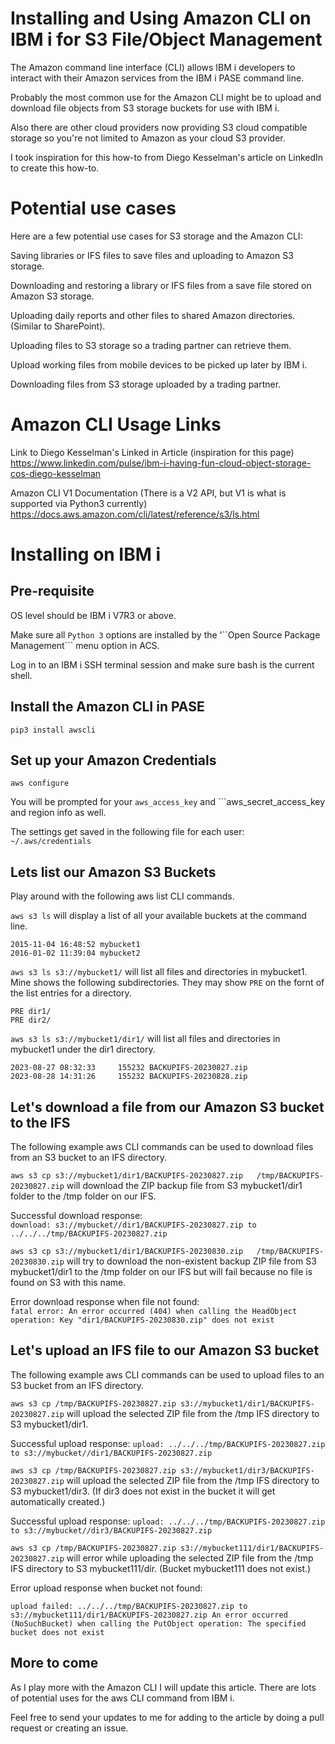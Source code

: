 # Installing and Using Amazon CLI on IBM i for S3 File/Object Management  
The Amazon command line interface (CLI) allows IBM i developers to interact with their Amazon services from the IBM i PASE command line.   

Probably the most common use for the Amazon CLI might be to upload and download file objects from S3 storage buckets for use with IBM i. 

Also there are other cloud providers now providing S3 cloud compatible storage so you're not limited to Amazon as your cloud S3 provider.      
  
I took inspiration for this how-to from Diego Kesselman's article on LinkedIn to create this how-to.   

# Potential use cases
Here are a few potential use cases for S3 storage and the Amazon CLI:   

Saving libraries or IFS files to save files and uploading to Amazon S3 storage.   

Downloading and restoring a library or IFS files from a save file stored on Amazon S3 storage.

Uploading daily reports and other files to shared Amazon directories. (Similar to SharePoint).    

Uploading files to S3 storage so a trading partner can retrieve them.    

Upload working files from mobile devices to be picked up later by IBM i.   

Downloading files from S3 storage uploaded by a trading partner.    

# Amazon CLI Usage Links  
Link to Diego Kesselman's Linked in Article  (inspiration for this page)   
https://www.linkedin.com/pulse/ibm-i-having-fun-cloud-object-storage-cos-diego-kesselman    

Amazon CLI V1 Documentation  (There is a V2 API, but V1 is what is supported via Python3 currently)   
https://docs.aws.amazon.com/cli/latest/reference/s3/ls.html     

# Installing on IBM i 

## Pre-requisite
OS level should be IBM i V7R3 or above.   
   
Make sure all ```Python 3``` options are installed by the '``Open Source Package Management``` menu option in ACS.   

Log in to an IBM i SSH terminal session and make sure bash is the current shell.     

## Install the Amazon CLI in PASE  

```pip3 install awscli```

## Set up your Amazon Credentials  

 ```aws configure```

 You will be prompted for your ```aws_access_key``` and ```aws_secret_access_key and region info as well.

The settings get saved in the following file for each user: 
```~/.aws/credentials```

## Lets list our Amazon S3 Buckets 
Play around with the following aws list CLI commands.    

```aws s3 ls``` will display a list of all your available buckets at the command line.   
```
2015-11-04 16:48:52 mybucket1
2016-01-02 11:39:04 mybucket2
```
   
```aws s3 ls s3://mybucket1/``` will list all files and directories in mybucket1. Mine shows the following subdirectories. They may show ```PRE``` on the fornt of the list entries for a directory. 
```
PRE dir1/
PRE dir2/
```

```aws s3 ls s3://mybucket1/dir1/``` will list all files and directories in mybucket1 under the dir1 directory.  
```
2023-08-27 08:32:33     155232 BACKUPIFS-20230827.zip
2023-08-28 14:31:26     155232 BACKUPIFS-20230828.zip
```
## Let's download a file from our Amazon S3 bucket to the IFS
The following example aws CLI commands can be used to download files from an S3 bucket to an IFS directory.   

```aws s3 cp s3://mybucket1/dir1/BACKUPIFS-20230827.zip   /tmp/BACKUPIFS-20230827.zip``` will download the ZIP backup file from S3 mybucket1/dir1 folder to the /tmp folder on our IFS.    
   
Successful download response:    
```download: s3://mybucket//dir1/BACKUPIFS-20230827.zip to ../../../tmp/BACKUPIFS-20230827.zip```
   
```aws s3 cp s3://mybucket1/dir1/BACKUPIFS-20230830.zip   /tmp/BACKUPIFS-20230830.zip``` will try to download the non-existent backup ZIP file from S3 mybucket1/dir1 to the /tmp folder on our IFS but will fail because no file is found on S3 with this name.

Error download response when file not found:     
```fatal error: An error occurred (404) when calling the HeadObject operation: Key "dir1/BACKUPIFS-20230830.zip" does not exist```

## Let's upload an IFS file to our Amazon S3 bucket
The following example aws CLI commands can be used to upload files to an S3 bucket from an IFS directory.  

```aws s3 cp /tmp/BACKUPIFS-20230827.zip s3://mybucket1/dir1/BACKUPIFS-20230827.zip``` will upload the selected ZIP file from the /tmp IFS directory to S3 mybucket1/dir1.   

Successful upload response:
```upload: ../../../tmp/BACKUPIFS-20230827.zip to s3://mybucket//dir1/BACKUPIFS-20230827.zip```
   
```aws s3 cp /tmp/BACKUPIFS-20230827.zip s3://mybucket1/dir3/BACKUPIFS-20230827.zip``` will upload the selected ZIP file from the /tmp IFS directory to S3 mybucket1/dir3. (If dir3 does not exist in the bucket it will get automatically created.)  

Successful upload response:
```upload: ../../../tmp/BACKUPIFS-20230827.zip to s3://mybucket//dir3/BACKUPIFS-20230827.zip```

```aws s3 cp /tmp/BACKUPIFS-20230827.zip s3://mybucket111/dir1/BACKUPIFS-20230827.zip``` will error while uploading the selected ZIP file from the /tmp IFS directory to S3 mybucket111/dir. (Bucket mybucket111 does not exist.)  

Error upload response when bucket not found:     
```
upload failed: ../../../tmp/BACKUPIFS-20230827.zip to s3://mybucket111/dir1/BACKUPIFS-20230827.zip An error occurred (NoSuchBucket) when calling the PutObject operation: The specified bucket does not exist
```
## More to come
As I play more with the Amazon CLI I will update this article. There are lots of potential uses for the aws CLI command from IBM i.  

Feel free to send your updates to me for adding to the article by doing a pull request or creating an issue.     


